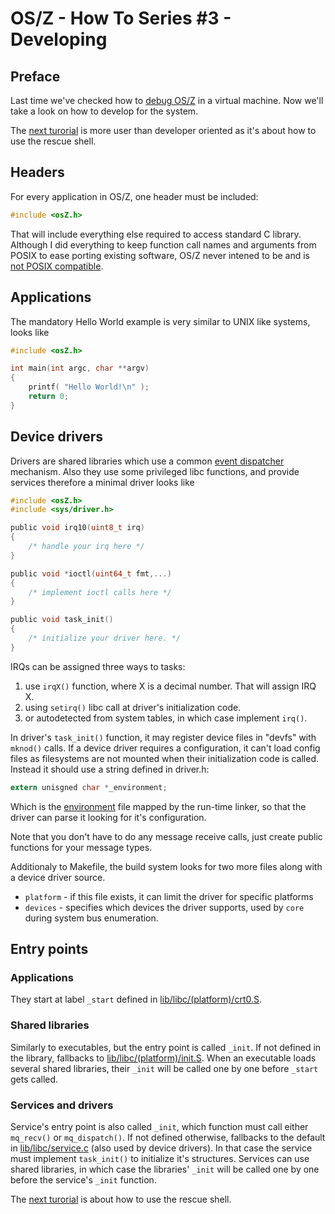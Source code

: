 OS/Z - How To Series #3 - Developing
====================================

Preface
-------

Last time we've checked how to [debug OS/Z](https://github.com/bztsrc/osz/blob/master/docs/howto2-debug.md) in a virtual machine. Now we'll take a look on how to develop for the system.

The [next turorial](https://github.com/bztsrc/osz/blob/master/docs/howto4-rescueshell.md) is more user than developer oriented as it's about how to use the rescue shell.

Headers
-------

For every application in OS/Z, one header must be included:

```c
#include <osZ.h>
```

That will include everything else required to access standard C library. Although I did everything to keep
function call names and arguments from POSIX to ease porting existing software, OS/Z never
intened to be and is [not POSIX compatible](https://github.com/bztsrc/osz/blob/master/docs/posix.md).

Applications
------------

The mandatory Hello World example is very similar to UNIX like systems, looks like

```c
#include <osZ.h>

int main(int argc, char **argv)
{
    printf( "Hello World!\n" );
    return 0;
}
```

Device drivers
--------------

Drivers are shared libraries which use a common [event dispatcher](https://github.com/bztsrc/osz/blob/master/src/lib/libc/dispatch.c) mechanism. Also they use some privileged libc
functions, and provide services therefore a minimal driver looks like

```c
#include <osZ.h>
#include <sys/driver.h>

public void irq10(uint8_t irq)
{
    /* handle your irq here */
}

public void *ioctl(uint64_t fmt,...)
{
    /* implement ioctl calls here */
}

public void task_init()
{
    /* initialize your driver here. */
}
```

IRQs can be assigned three ways to tasks:

 1. use `irqX()` function, where X is a decimal number. That will assign IRQ X.
 2. using `setirq()` libc call at driver's initialization code.
 3. or autodetected from system tables, in which case implement `irq()`.

In driver's `task_init()` function, it may register device files in "devfs" with `mknod()` calls.
If a device driver requires a configuration, it can't load config files as filesystems are not mounted
when their initialization code is called. Instead it should use a string defined in driver.h:

```c
extern unisgned char *_environment;
```

Which is the [environment](https://github.com/bztsrc/osz/blob/master/etc/sys/config) file mapped by the run-time linker,
so that the driver can parse it looking for it's configuration.

Note that you don't have to do any message receive calls, just create public functions for your message types.

Additionaly to Makefile, the build system looks for two more files along with a device driver source.

 * `platform` - if this file exists, it can limit the driver for specific platforms
 * `devices` - specifies which devices the driver supports, used by `core` during system bus enumeration.

Entry points
------------

### Applications

They start at label `_start` defined in [lib/libc/(platform)/crt0.S](https://github.com/bztsrc/osz/blob/master/src/lib/libc/x86_64/crt0.S).

### Shared libraries

Similarly to executables, but the entry point is called `_init`. If not defined in the library, fallbacks to [lib/libc/(platform)/init.S](https://github.com/bztsrc/osz/blob/master/src/lib/libc/x86_64/init.S).
When an executable loads several shared libraries, their `_init` will be called one by one before `_start` gets called.

### Services and drivers

Service's entry point is also called `_init`, which function must call either `mq_recv()` or `mq_dispatch()`. If not defined otherwise,
fallbacks to the default in [lib/libc/service.c](https://github.com/bztsrc/osz/blob/master/src/lib/libc/service.c) (also
used by device drivers). In that case the service must implement `task_init()` to initialize it's structures. Services can use
shared libraries, in which case the libraries' `_init` will be called one by one before the service's `_init` function.

The [next turorial](https://github.com/bztsrc/osz/blob/master/docs/howto4-rescueshell.md) is about how to use the rescue shell.

